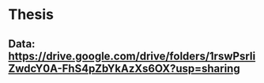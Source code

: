 # Thesis
## Data: https://drive.google.com/drive/folders/1rswPsrIiZwdcY0A-FhS4pZbYkAzXs6OX?usp=sharing
